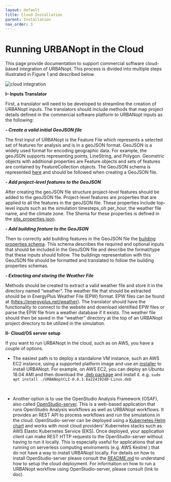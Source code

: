 ```yaml
---
layout: default
title: Cloud Installation
parent: Installation
nav_order: 3
---
```


# Running URBANopt in the Cloud 

This page provide documentation to support commercial software cloud-based integration of URBANopt. This process is divided into multiple steps illustrated in Figure 1 and described below. 

![cloud integration](../../doc_files/cloud_integration.jpg)

**I– Inputs Translator**

First, a translator will need to be developed to streamline the creation of URBANopt inputs.  The translators should include methods that map project details defined in the commercial software platform to URBANopt inputs as the following:

***- Create a valid initial GeoJSON file***
 
The first input of URBANopt is the Feature File which represents a selected set of features for analysis and is in a geoJSON format.  GeoJSON is a widely used format for encoding geographic data. For example, the geoJSON supports representing points, LineString, and Polygon. Geometric objects with additional properties are Feature objects and sets of features are contained by FeatureCollection objects. The GeoJSON schema is represented [here](https://github.com/urbanopt/urbanopt-geojson-gem/blob/develop/lib/urbanopt/geojson/schema/geojson_schema.json) and should be followed when creating a GeoJSON file.

***- Add project-level features to the GeoJSON***

After creating the geoJSON file structure project-level features should be added to the geoJSON file. Project-level features are properties that are applied to all the features in the geoJSON file.  These properties include top-level inputs such as the simulation timesteps_oh per_hour, the weather file name, and the climate zone. The Shema for these properties is defined in the [site_properties.json](https://github.com/urbanopt/urbanopt-geojson-gem/blob/develop/lib/urbanopt/geojson/schema/site_properties.json).

***- Add building feature to the GeoJSON***

Then to correctly add building features in the GeoJSON file the [building properties schema](https://github.com/urbanopt/urbanopt-geojson-gem/blob/develop/lib/urbanopt/geojson/schema/building_properties.json). 
This schema describes the required and optional inputs that should be included in the GeoJSON file and describe the format/type that these inputs should follow.  The buildings representation with this GeoJSON file should be formatted and translated to follow the building properties schemas.

***- Extracting and storing the Weather File***

Methods should be created to extract a valid weather file and store it in the directory named “weather”.  The weather file that should be extracted should be in EnergyPlus Weather File (EPW) format.  EPW files can be found at (https://energyplus.net/weather). The translator should have the functionality to connect to the website and download identified EPW files or parse the EPW file from a weather database if it exists. The weather file should then be saved in the “weather” directory at the top of an URBANopt project directory to be utilized in the simulation.

**II- Cloud/OS server setup**

If you want to run URBANopt in the cloud, such as on AWS, you have a couple of options. 

- The easiest path is to deploy a standalone VM instance, such an AWS EC2 instance, using a supported platform image and use an [installer](http://urbanopt-cli-installers.s3-website-us-west-2.amazonaws.com/) to install URBANopt. For example, on AWS EC2, you can deploy an Ubuntu 18.04 AMI and then download the [.deb package](http://urbanopt-cli-installers.s3-website-us-west-2.amazonaws.com/) and install it. e.g. `sudo apt install ./URBANoptCLI-0.8.3.6a224192d0-Linux.deb`

   <br>    
    
- Another option is to use the OpenStudio Analysis Framework (OSAF), also called [OpenStudio-server](https://github.com/NREL/OpenStudio-server). This is a web-based application that runs OpenStudio Analysis workflows as well as URBANopt workflows.  It provides an REST API to process workflows and run the simulations in the cloud. OpenStudio-server can be deployed using a [Kubernetes Helm chart](https://github.com/NREL/OpenStudio-server-helm) and works with most cloud providers' Kubernetes stacks such as AWS Elastic Kubernetes Service (EKS). Once deployed, your application client can make REST HTTP requests to the OpenStudio-server without having to run it locally. This is especially useful for applications that are running on serverless computing enviroments (e.g. AWS Kestrel ) that do not have a way to install URBANopt locally.   For details on how to install OpenStudio-server please consult the [README.md](https://github.com/NREL/OpenStudio-server-helm/#readme) to understand how to setup the cloud deployment. For information on how to run a URBANopt workflow using OpenStudio-server, please consult (link to doc). 